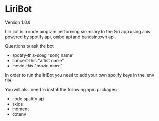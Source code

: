 # LiriBot
Version 1.0.0

Liri bot is a node program performing simmilary to the Siri app using apis powered by spotify api, ombd api and bandsintown api.

Questions to ask the bot
- spotify-this-song "song name"
- concert-this "artist name"
- movie-this "movie name"

In order to run the liriBot you need to add your own spotify keys in the .env file.

You will also need to install the following npm packages:
- node spotify api
- axios
- moment
- dotenv
